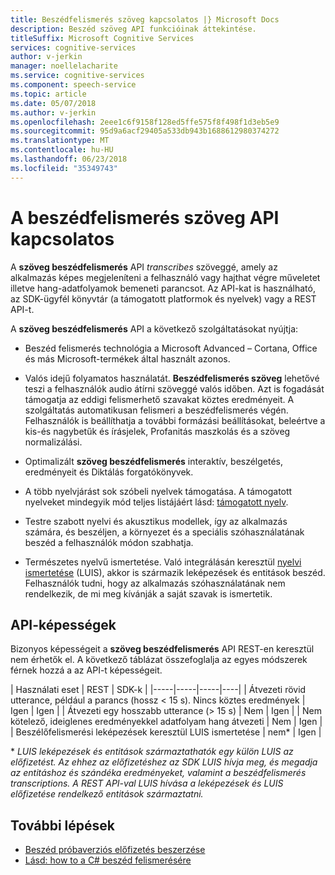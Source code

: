 ```yaml
---
title: Beszédfelismerés szöveg kapcsolatos |} Microsoft Docs
description: Beszéd szöveg API funkcióinak áttekintése.
titleSuffix: Microsoft Cognitive Services
services: cognitive-services
author: v-jerkin
manager: noellelacharite
ms.service: cognitive-services
ms.component: speech-service
ms.topic: article
ms.date: 05/07/2018
ms.author: v-jerkin
ms.openlocfilehash: 2eee1c6f9158f128ed5ffe575f8f498f1d3eb5e9
ms.sourcegitcommit: 95d9a6acf29405a533db943b1688612980374272
ms.translationtype: MT
ms.contentlocale: hu-HU
ms.lasthandoff: 06/23/2018
ms.locfileid: "35349743"
---
```

# <a name="about-the-speech-to-text-api"></a>A beszédfelismerés szöveg API kapcsolatos

A **szöveg beszédfelismerés** API *transcribes* szöveggé, amely az alkalmazás képes megjeleníteni a felhasználó vagy hajthat végre műveletet illetve hang-adatfolyamok bemeneti parancsot. Az API-kat is használható, az SDK-ügyfél könyvtár (a támogatott platformok és nyelvek) vagy a REST API-t.

A **szöveg beszédfelismerés** API a következő szolgáltatásokat nyújtja:

- Beszéd felismerés technológia a Microsoft Advanced – Cortana, Office és más Microsoft-termékek által használt azonos.

- Valós idejű folyamatos használatát. **Beszédfelismerés szöveg** lehetővé teszi a felhasználók audio átírni szöveggé valós időben. Azt is fogadását támogatja az eddigi felismerhető szavakat köztes eredményeit. A szolgáltatás automatikusan felismeri a beszédfelismerés végén. Felhasználók is beállíthatja a további formázási beállításokat, beleértve a kis-és nagybetűk és írásjelek, Profanitás maszkolás és a szöveg normalizálási.

- Optimalizált **szöveg beszédfelismerés** interaktív, beszélgetés, eredményeit és Diktálás forgatókönyvek. 

- A több nyelvjárást sok szóbeli nyelvek támogatása. A támogatott nyelveket mindegyik mód teljes listájáért lásd: [támogatott nyelv](supported-languages.md#speech-to-text).

- Testre szabott nyelvi és akusztikus modellek, így az alkalmazás számára, és beszéljen, a környezet és a speciális szóhasználatának beszéd a felhasználók módon szabhatja.

- Természetes nyelvű ismertetése. Való integrálásán keresztül [nyelvi ismertetése](https://docs.microsoft.com/azure/cognitive-services/luis/) (LUIS), akkor is származik leképezések és entitások beszéd. Felhasználók tudni, hogy az alkalmazás szóhasználatának nem rendelkezik, de mi meg kívánják a saját szavak is ismertetik.

## <a name="api-capabilities"></a>API-képességek

Bizonyos képességeit a **szöveg beszédfelismerés** API REST-en keresztül nem érhetők el. A következő táblázat összefoglalja az egyes módszerek férnek hozzá a az API-t képességeit.

| Használati eset | REST | SDK-k |
|-----|-----|-----|----|
| Átvezeti rövid utterance, például a parancs (hossz < 15 s). Nincs köztes eredmények | Igen | Igen |
| Átvezeti egy hosszabb utterance (> 15 s) | Nem | Igen |
| Nem kötelező, ideiglenes eredményekkel adatfolyam hang átvezeti | Nem | Igen |
| Beszélőfelismerési leképezések keresztül LUIS ismertetése | nem\* | Igen |

\* *LUIS leképezések és entitások származtathatók egy külön LUIS az előfizetést. Az ehhez az előfizetéshez az SDK LUIS hívja meg, és megadja az entitáshoz és szándéka eredményeket, valamint a beszédfelismerés transcriptions. A REST API-val LUIS hívása a leképezések és LUIS előfizetése rendelkező entitások származtatni.*

## <a name="next-steps"></a>További lépések

* [Beszéd próbaverziós előfizetés beszerzése](https://azure.microsoft.com/try/cognitive-services/)
* [Lásd: how to a C# beszéd felismerésére](quickstart-csharp-windows.md)
